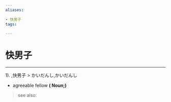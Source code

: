 ```yaml
---
aliases:
    
- 快男子
tags:
    
---
```


# 快男子
---
1).
,快男子 > かいだんし,かいだんし

- agreeable fellow
**( Noun;)**
> see also: 
            